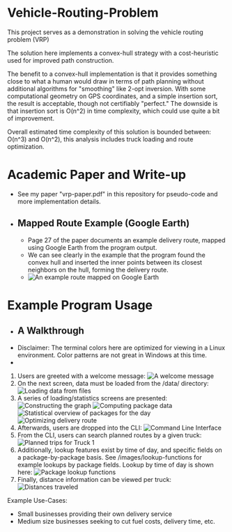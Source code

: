 # Vehicle-Routing-Problem
This project serves as a demonstration in solving the vehicle routing problem (VRP)

The solution here implements a convex-hull strategy with a cost-heuristic used for improved path construction.

The benefit to a convex-hull implementation is that it provides something close to what a human would draw in terms of path planning without additional algorithms for "smoothing" like 2-opt inversion. With some computational geometry on GPS coordinates, and a simple insertion sort, the result is acceptable, though not certifiably "perfect." The downside is that insertion sort is O(n^2) in time complexity, which could use quite a bit of improvement.

Overall estimated time complexity of this solution is bounded between:
O(n^3) and O(n^2), this analysis includes truck loading and route optimization.

# Academic Paper and Write-up
  - See my paper "vrp-paper.pdf" in this repository for pseudo-code and more implementation details.

  - ## Mapped Route Example (Google Earth)
    - Page 27 of the paper documents an example delivery route, mapped using Google Earth from the program output.
    - We can see clearly in the example that the program found the convex hull and inserted the inner points between its closest neighbors on the hull, forming the delivery route.
    - ![An example route mapped on Google Earth](https://github.com/justinlangley3/Vehicle-Routing-Problem/blob/Vehicle-Routing-Problem/images/route-example-google-earth.png)

# Example Program Usage
  - ## A Walkthrough
  - Disclaimer: The terminal colors here are optimized for viewing in a Linux environment. Color patterns are not great in Windows at this time.
  - 
  1) Users are greeted with a welcome message:
    ![A welcome message](https://raw.githubusercontent.com/justinlangley3/Vehicle-Routing-Problem/Vehicle-Routing-Problem/images/welcome.png)
  2) On the next screen, data must be loaded from the /data/ directory:
    ![Loading data from files](https://raw.githubusercontent.com/justinlangley3/Vehicle-Routing-Problem/Vehicle-Routing-Problem/images/data_onboarding.png)
  3) A series of loading/statistics screens are presented:
    ![Constructing the graph](https://raw.githubusercontent.com/justinlangley3/Vehicle-Routing-Problem/Vehicle-Routing-Problem/images/build-graph.png)
    ![Computing package data](https://raw.githubusercontent.com/justinlangley3/Vehicle-Routing-Problem/Vehicle-Routing-Problem/images/build-packages.png)
    ![Statistical overview of packages for the day](https://raw.githubusercontent.com/justinlangley3/Vehicle-Routing-Problem/Vehicle-Routing-Problem/images/data_statistics.png)
    ![Optimizing delivery route](https://raw.githubusercontent.com/justinlangley3/Vehicle-Routing-Problem/Vehicle-Routing-Problem/images/route_optimization.png)
  4) Afterwards, users are dropped into the CLI:
    ![Command Line Interface](https://raw.githubusercontent.com/justinlangley3/Vehicle-Routing-Problem/Vehicle-Routing-Problem/images/cli.png)
  5) From the CLI, users can search planned routes by a given truck:
    ![Planned trips for Truck 1](https://raw.githubusercontent.com/justinlangley3/Vehicle-Routing-Problem/Vehicle-Routing-Problem/images/planned-trips-truck1.png)
  7) Additionally, lookup features exist by time of day, and specific fields on a package-by-package basis. See /images/lookup-functions for example lookups by package fields. Lookup by time of day is shown here:
    ![Package lookup functions](https://raw.githubusercontent.com/justinlangley3/Vehicle-Routing-Problem/Vehicle-Routing-Problem/images/lookup-by-timeofday.png)
  8) Finally, distance information can be viewed per truck:
    ![Distances traveled](https://raw.githubusercontent.com/justinlangley3/Vehicle-Routing-Problem/Vehicle-Routing-Problem/images/distance-traveled.png)

Example Use-Cases:
  - Small businesses providing their own delivery service
  - Medium size businesses seeking to cut fuel costs, delivery time, etc.
